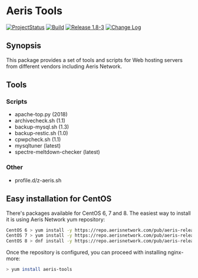 # Aeris Tools

[![ProjectStatus](https://img.shields.io/badge/status-active-brightgreen.svg)](#)
[![Build](https://img.shields.io/travis/karljohns0n/pkg-aeris-tools/master.svg)](https://travis-ci.org/karljohns0n/pkg-aeris-tools)
[![Release 1.8-3](https://img.shields.io/badge/release-1.8--3-success.svg)](#)
[![Change Log](https://img.shields.io/badge/change-log-blue.svg?style=flat)](https://repo.aerisnetwork.com/stable/centos/6/x86_64/repoview/aeris-tools.html)

## Synopsis

This package provides a set of tools and scripts for Web hosting servers from different vendors including Aeris Network.

## Tools

### Scripts

* apache-top.py (2018)
* archivecheck.sh (1.1)
* backup-mysql.sh (1.3)
* backup-restic.sh (1.0)
* cpwpcheck.sh (1.1)
* mysqltuner (latest)
* spectre-meltdown-checker (latest)

### Other

* profile.d/z-aeris.sh

## Easy installation for CentOS

There's packages available for CentOS 6, 7 and 8. The easiest way to install it is using Aeris Network yum repository:

```bash
CentOS 6 > yum install -y https://repo.aerisnetwork.com/pub/aeris-release-6.rpm
CentOS 7 > yum install -y https://repo.aerisnetwork.com/pub/aeris-release-7.rpm
CentOS 8 > dnf install -y https://repo.aerisnetwork.com/pub/aeris-release-8.rpm
```

Once the repository is configured, you can proceed with installing nginx-more:

```bash
> yum install aeris-tools
```
